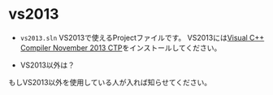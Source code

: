 vs2013
======

* `vs2013.sln`
VS2013で使えるProjectファイルです。
VS2013には[Visual C++ Compiler November 2013 CTP](http://www.microsoft.com/en-us/download/details.aspx?id=41151)をインストールしてください。

* VS2013以外は？

もしVS2013以外を使用している人が入れば知らせてください。
